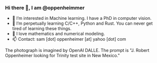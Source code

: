 ### Hi there 👋, I am @oppenheimmer

<!--
**oppenheimmer/oppenheimmer** is a ✨ _special_ ✨ repository because its `README.md` (this file) appears on your GitHub profile.
Use Control + Shift + m to toggle the tab key moving focus. Alternatively, use esc then tab to move to the next interactive element on the page.
-->

- 👀 I’m interested in Machine learning. I have a PhD in computer vision. 
- 🌱 I’m perpetually learning C/C++, Python and Rust. You can never get tired of learning these things.
- 💞️ I love mathematics and numerical modeling.
- 📫 Contact: sam [dot] oppenheimer [at] yahoo [dot] com

The photograph is imagined by OpenAI DALLE. The prompt is "J. Robert Oppenheimer looking for Trinity test site in New Mexico." 

